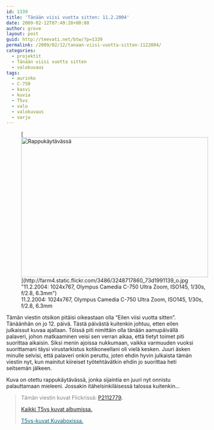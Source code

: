 ```yaml
---
id: 1339
title: 'Tänään viisi vuotta sitten: 11.2.2004'
date: 2009-02-12T07:49:28+00:00
author: grove
layout: post
guid: http://teevati.net/btw/?p=1339
permalink: /2009/02/12/tanaan-viisi-vuotta-sitten-1122004/
categories:
  - projektit
  - Tänään viisi vuotta sitten
  - valokuvaus
tags:
  - aurinko
  - C-750
  - kasvi
  - kuvia
  - T5vs
  - valo
  - valokuvaus
  - varjo
---
```

<figure style="width: 500px" class="wp-caption aligncenter">[<img class="               " title="Rappukäytävässä" src="http://farm4.static.flickr.com/3486/3248717860_8cd7da22c7.jpg" alt="Rappukäytävässä" width="500" height="375" />](http://farm4.static.flickr.com/3486/3248717860_73d1991139_o.jpg "11.2.2004: 1024x767, Olympus Camedia C-750 Ultra Zoom, ISO145, 1/30s, f/2.8, 6.3mm")<figcaption class="wp-caption-text">11.2.2004: 1024x767, Olympus Camedia C-750 Ultra Zoom, ISO145, 1/30s, f/2.8, 6.3mm</figcaption></figure> 

Tämän viestin otsikon pitäisi oikeastaan olla &#8220;Eilen viisi vuotta sitten&#8221;. Tänäänhän on jo 12. päivä. Tästä päivästä kuitenkin johtuu, etten eilen julkaissut kuvaa ajallaan. Töissä piti nimittäin olla tänään aamupäivällä palaveri, johon matkaaminen veisi sen verran aikaa, että tietyt toimet piti suorittaa aikaisin. Siksi menin ajoissa nukkumaan, vaikka varmuuden vuoksi suorittamani täysi virustarkistus kotikoneellani oli vielä kesken. Juuri äsken minulle selvisi, että palaveri onkin peruttu, joten ehdin hyvin julkaista tämän viestin nyt, kun mainitut kiireiset työtehtävätkin ehdin jo suorittaa heti seitsemän jälkeen.

Kuva on otettu rappukäytävässä, jonka sijaintia en juuri nyt onnistu palauttamaan mieleeni. Jossakin itähelsinkiläisessä talossa kuitenkin&#8230;

> <span style="color: #808080;">Tämän viestin kuvat Flickrissä:</span> <span style="color: #006a80;"><span style="color: #000000;"><span style="color: #006a80;"><span style="color: #000000;"><span style="color: #006a80;"><span style="color: #000000;"><span style="color: #006a80;"><span style="color: #000000;"><a title="P2112779 on Flickr" href="http://www.flickr.com/photos/teevati/3248717860">P2112779</a>.</span></span></span></span></span></span></span></span>
> 
> [Kaikki T5vs kuvat albumissa.](/btw/flickr/album/72157607994204386/t5vs-all.html "BTW · T5vs-all")
> 
> [<span style="color: #006a80;">T5vs-kuvat Kuvaboxissa.</span>](http://www.kuvaboxi.fi/julkinen/29poj+taavetti-btw-t5vs.html "Kuvaboxi - BTW: T5vs (Taavetti)")